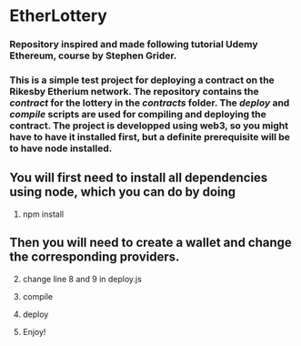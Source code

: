 # EtherLottery

### Repository inspired and made following tutorial Udemy Ethereum, course by Stephen Grider.

### This is a simple test project for deploying a contract on the Rikesby Etherium network. The repository contains the <i>contract </i> for the lottery in the <i>contracts </i> folder. The <i>deploy </i>  and <i>compile </i> scripts are used for compiling and deploying the contract. The project is developped using web3, so you might have to have it installed first, but a definite prerequisite will be to have node installed.

## You will first need to install all dependencies using node, which you can do by doing 

1. npm install

## Then you will need to create a wallet and change the corresponding providers.

2. change line 8 and 9 in deploy.js

3. compile

4. deploy

5. Enjoy!
